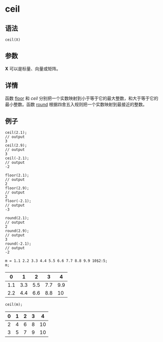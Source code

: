 # ceil

## 语法

`ceil(X)`

## 参数

**X** 可以是标量、向量或矩阵。

## 详情

函数 [floor](../f/floor.md) 和 *ceil*
分别把一个实数映射到小于等于它的最大整数，和大于等于它的最小整数。函数 [round](../r/round.md) 根据四舍五入规则把一个实数映射到最接近的整数。

## 例子

```
ceil(2.1);
// output
3
ceil(2.9);
// output
3
ceil(-2.1);
// output
-2

floor(2.1);
// output
2
floor(2.9);
// output
2
floor(-2.1);
// output
-3

round(2.1);
// output
2
round(2.9);
// output
3
round(-2.1);
// output
-2

m = 1.1 2.2 3.3 4.4 5.5 6.6 7.7 8.8 9.9 10$2:5;
m;
```

| 0 | 1 | 2 | 3 | 4 |
| --- | --- | --- | --- | --- |
| 1.1 | 3.3 | 5.5 | 7.7 | 9.9 |
| 2.2 | 4.4 | 6.6 | 8.8 | 10 |

```
ceil(m);
```

| 0 | 1 | 2 | 3 | 4 |
| --- | --- | --- | --- | --- |
| 2 | 4 | 6 | 8 | 10 |
| 3 | 5 | 7 | 9 | 10 |

